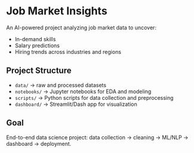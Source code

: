 # Job Market Insights

An AI-powered project analyzing job market data to uncover:
- In-demand skills
- Salary predictions
- Hiring trends across industries and regions

## Project Structure
- `data/` → raw and processed datasets
- `notebooks/` → Jupyter notebooks for EDA and modeling
- `scripts/` → Python scripts for data collection and preprocessing
- `dashboard/` → Streamlit/Dash app for visualization

## Goal
End-to-end data science project: data collection → cleaning → ML/NLP → dashboard → deployment.
